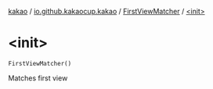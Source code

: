 [kakao](../../index.md) / [io.github.kakaocup.kakao](../index.md) / [FirstViewMatcher](index.md) / [&lt;init&gt;](./-init-.md)

# &lt;init&gt;

`FirstViewMatcher()`

Matches first view

